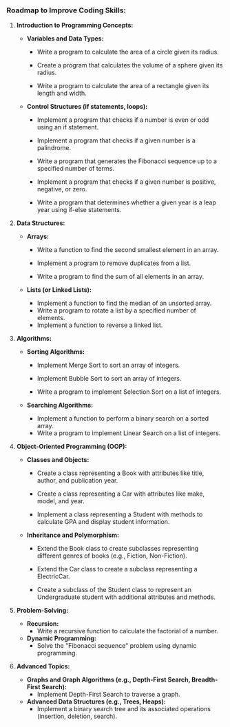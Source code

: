 ### Roadmap to Improve Coding Skills:

1. **Introduction to Programming Concepts:**

   -  **Variables and Data Types:**

      -  Write a program to calculate the area of a circle given its radius.
      -  Create a program that calculates the volume of a sphere given its radius.

      -  Write a program to calculate the area of a rectangle given its length and width.

   -  **Control Structures (if statements, loops):**

      -  Implement a program that checks if a number is even or odd using an if statement.

      -  Implement a program that checks if a given number is a palindrome.

      -  Write a program that generates the Fibonacci sequence up to a specified number of terms.
      -  Implement a program that checks if a given number is positive, negative, or zero.
      -  Write a program that determines whether a given year is a leap year using if-else statements.

2. **Data Structures:**

   -  **Arrays:**

      -  Write a function to find the second smallest element in an array.
      -  Implement a program to remove duplicates from a list.

      -  Write a program to find the sum of all elements in an array.

   -  **Lists (or Linked Lists):**
      -  Implement a function to find the median of an unsorted array.
      -  Write a program to rotate a list by a specified number of elements.
      -  Implement a function to reverse a linked list.

3. **Algorithms:**

   -  **Sorting Algorithms:**

      -  Implement Merge Sort to sort an array of integers.

      -  Implement Bubble Sort to sort an array of integers.

      -  Write a program to implement Selection Sort on a list of integers.

   -  **Searching Algorithms:**
      -  Implement a function to perform a binary search on a sorted array.
      -  Write a program to implement Linear Search on a list of integers.

4. **Object-Oriented Programming (OOP):**

   -  **Classes and Objects:**

      -  Create a class representing a Book with attributes like title, author, and publication year.

      -  Create a class representing a Car with attributes like make, model, and year.

      -  Implement a class representing a Student with methods to calculate GPA and display student information.

   -  **Inheritance and Polymorphism:**

      -  Extend the Book class to create subclasses representing different genres of books (e.g., Fiction, Non-Fiction).

      -  Extend the Car class to create a subclass representing a ElectricCar.

      -  Create a subclass of the Student class to represent an Undergraduate student with additional attributes and methods.

5. **Problem-Solving:**

   -  **Recursion:**
      -  Write a recursive function to calculate the factorial of a number.
   -  **Dynamic Programming:**
      -  Solve the "Fibonacci sequence" problem using dynamic programming.

6. **Advanced Topics:**
   -  **Graphs and Graph Algorithms (e.g., Depth-First Search, Breadth-First Search):**
      -  Implement Depth-First Search to traverse a graph.
   -  **Advanced Data Structures (e.g., Trees, Heaps):**
      -  Implement a binary search tree and its associated operations (insertion, deletion, search).
